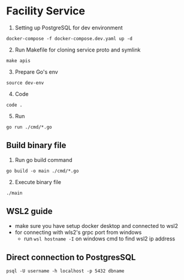 # Facility Service

1. Setting up PostgreSQL for dev environment
```
docker-compose -f docker-compose.dev.yaml up -d
```
2. Run Makefile for cloning service proto and symlink
```
make apis
```
3. Prepare Go's env
```
source dev-env
```
4. Code
```
code .
```
5. Run
```
go run ./cmd/*.go
```

## Build binary file
1. Run go build command
```
go build -o main ./cmd/*.go
```
2. Execute binary file
```
./main
```

## WSL2 guide
- make sure you have setup docker desktop and connected to wsl2
- for connecting with wls2's grpc port  from windows
    - run `wsl hostname -I` on windows cmd to find wsl2 ip address


## Direct connection to PostgresSQL

```
psql -U username -h localhost -p 5432 dbname
```